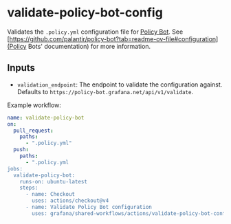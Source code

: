 # validate-policy-bot-config

Validates the `.policy.yml` configuration file for [Policy Bot](https://github.com/palantir/policy-bot).
See [https://github.com/palantir/policy-bot?tab=readme-ov-file#configuration](Policy Bots' documentation) for more information.

## Inputs

- `validation_endpoint`: The endpoint to validate the configuration against. Defaults to `https://policy-bot.grafana.net/api/v1/validate`.

Example workflow:

<!-- x-release-please-start-version -->

```yaml
name: validate-policy-bot
on:
  pull_request:
    paths:
      - ".policy.yml"
  push:
    paths:
      - ".policy.yml
jobs:
  validate-policy-bot:
    runs-on: ubuntu-latest
    steps:
      - name: Checkout
        uses: actions/checkout@v4
      - name: Validate Policy Bot configuration
        uses: grafana/shared-workflows/actions/validate-policy-bot-config@validate-policy-bot-config-v1.0.0
```

<!-- x-release-please-end-version -->
